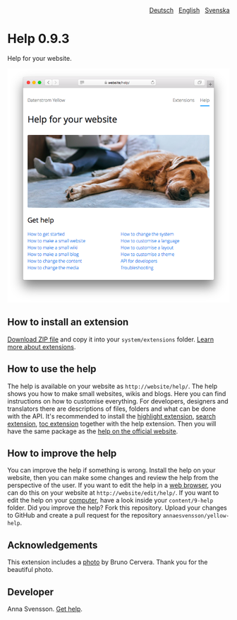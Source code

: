 <p align="right"><a href="README-de.md">Deutsch</a> &nbsp; <a href="README.md">English</a> &nbsp; <a href="README-sv.md">Svenska</a></p>

# Help 0.9.3

Help for your website.

<p align="center"><img src="SCREENSHOT.png" alt="Screenshot"></p>

## How to install an extension

[Download ZIP file](https://github.com/annaesvensson/yellow-help/archive/refs/heads/main.zip) and copy it into your `system/extensions` folder. [Learn more about extensions](https://github.com/annaesvensson/yellow-update).

## How to use the help

The help is available on your website as `http://website/help/`. The help shows you how to make small websites, wikis and blogs. Here you can find instructions on how to customise everything. For developers, designers and translators there are descriptions of files, folders and what can be done with the API. It's recommended to install the [highlight extension](https://github.com/annaesvensson/yellow-highlight), [search extension](https://github.com/annaesvensson/yellow-search), [toc extension](https://github.com/annaesvensson/yellow-toc) together with the help extension. Then you will have the same package as the [help on the official website](https://datenstrom.se/yellow/help/). 

## How to improve the help

You can improve the help if something is wrong. Install the help on your website, then you can make some changes and review the help from the perspective of the user. If you want to edit the help in a [web browser](https://github.com/annaesvensson/yellow-edit), you can do this on your website at `http://website/edit/help/`. If you want to edit the help on your [computer](https://github.com/annaesvensson/yellow-core), have a look inside your `content/9-help` folder. Did you improve the help? Fork this repository. Upload your changes to GitHub and create a pull request for the repository `annaesvensson/yellow-help`.

## Acknowledgements

This extension includes a [photo](https://unsplash.com/photos/azsk_6IMT3I) by Bruno Cervera. Thank you for the beautiful photo.

## Developer

Anna Svensson. [Get help](https://datenstrom.se/yellow/help/).
